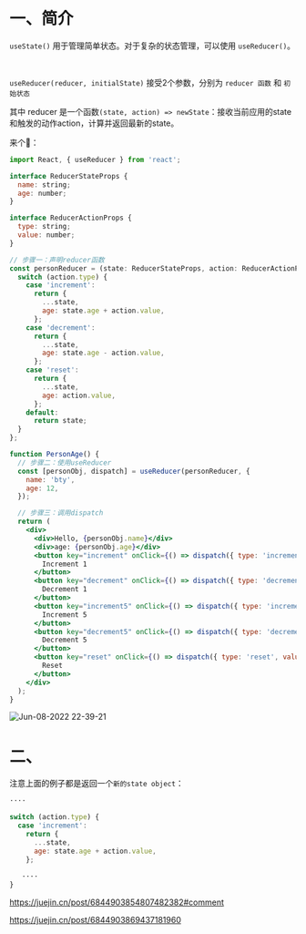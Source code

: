 # 一、简介

`useState()` 用于管理简单状态。对于复杂的状态管理，可以使用 `useReducer()`。

<br>

`useReducer(reducer, initialState)` 接受2个参数，分别为 `reducer 函数` 和 `初始状态`

其中 reducer 是一个函数`(state, action) => newState`：接收当前应用的state和触发的动作action，计算并返回最新的state。

来个🌰：
```jsx
import React, { useReducer } from 'react';

interface ReducerStateProps {
  name: string;
  age: number;
}

interface ReducerActionProps {
  type: string;
  value: number;
}

// 步骤一：声明reducer函数
const personReducer = (state: ReducerStateProps, action: ReducerActionProps) => {
  switch (action.type) {
    case 'increment':
      return {
        ...state,
        age: state.age + action.value,
      };
    case 'decrement':
      return {
        ...state,
        age: state.age - action.value,
      };
    case 'reset':
      return {
        ...state,
        age: action.value,
      };
    default:
      return state;
  }
};

function PersonAge() {
  // 步骤二：使用useReducer
  const [personObj, dispatch] = useReducer(personReducer, {
    name: 'bty',
    age: 12,
  });

  // 步骤三：调用dispatch
  return (
    <div>
      <div>Hello, {personObj.name}</div>
      <div>age: {personObj.age}</div>
      <button key="increment" onClick={() => dispatch({ type: 'increment', value: 1 })}>
        Increment 1
      </button>
      <button key="decrement" onClick={() => dispatch({ type: 'decrement', value: 1 })}>
        Decrement 1
      </button>
      <button key="increment5" onClick={() => dispatch({ type: 'increment', value: 5 })}>
        Increment 5
      </button>
      <button key="decrement5" onClick={() => dispatch({ type: 'decrement', value: 5 })}>
        Decrement 5
      </button>
      <button key="reset" onClick={() => dispatch({ type: 'reset', value: 12 })}>
        Reset
      </button>
    </div>
  );
}
```

![Jun-08-2022 22-39-21](https://user-images.githubusercontent.com/74364990/172645097-a985f901-0c6f-49c5-b566-cc30f3211c6b.gif)

# 二、

注意上面的例子都是返回一个`新的state object`：
```js
····

switch (action.type) {
  case 'increment':
    return {
      ...state,
      age: state.age + action.value,
    };
    
   ····
}
```

https://juejin.cn/post/6844903854807482382#comment

https://juejin.cn/post/6844903869437181960
